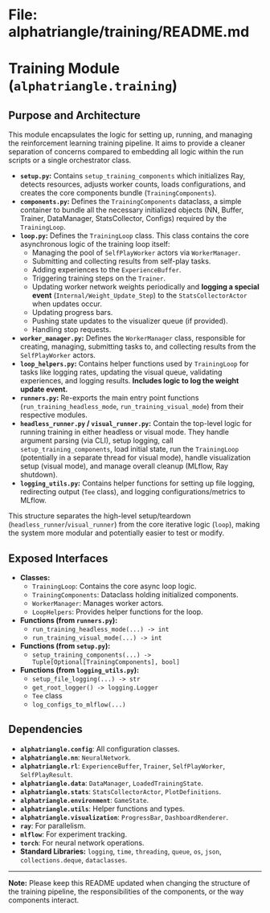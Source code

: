 # File: alphatriangle/training/README.md
# Training Module (`alphatriangle.training`)

## Purpose and Architecture

This module encapsulates the logic for setting up, running, and managing the reinforcement learning training pipeline. It aims to provide a cleaner separation of concerns compared to embedding all logic within the run scripts or a single orchestrator class.

-   **`setup.py`:** Contains `setup_training_components` which initializes Ray, detects resources, adjusts worker counts, loads configurations, and creates the core components bundle (`TrainingComponents`).
-   **`components.py`:** Defines the `TrainingComponents` dataclass, a simple container to bundle all the necessary initialized objects (NN, Buffer, Trainer, DataManager, StatsCollector, Configs) required by the `TrainingLoop`.
-   **`loop.py`:** Defines the `TrainingLoop` class. This class contains the core asynchronous logic of the training loop itself:
    -   Managing the pool of `SelfPlayWorker` actors via `WorkerManager`.
    -   Submitting and collecting results from self-play tasks.
    -   Adding experiences to the `ExperienceBuffer`.
    -   Triggering training steps on the `Trainer`.
    -   Updating worker network weights periodically and **logging a special event** (`Internal/Weight_Update_Step`) to the `StatsCollectorActor` when updates occur.
    -   Updating progress bars.
    -   Pushing state updates to the visualizer queue (if provided).
    -   Handling stop requests.
-   **`worker_manager.py`:** Defines the `WorkerManager` class, responsible for creating, managing, submitting tasks to, and collecting results from the `SelfPlayWorker` actors.
-   **`loop_helpers.py`:** Contains helper functions used by `TrainingLoop` for tasks like logging rates, updating the visual queue, validating experiences, and logging results. **Includes logic to log the weight update event.**
-   **`runners.py`:** Re-exports the main entry point functions (`run_training_headless_mode`, `run_training_visual_mode`) from their respective modules.
-   **`headless_runner.py` / `visual_runner.py`:** Contain the top-level logic for running training in either headless or visual mode. They handle argument parsing (via CLI), setup logging, call `setup_training_components`, load initial state, run the `TrainingLoop` (potentially in a separate thread for visual mode), handle visualization setup (visual mode), and manage overall cleanup (MLflow, Ray shutdown).
-   **`logging_utils.py`:** Contains helper functions for setting up file logging, redirecting output (`Tee` class), and logging configurations/metrics to MLflow.

This structure separates the high-level setup/teardown (`headless_runner`/`visual_runner`) from the core iterative logic (`loop`), making the system more modular and potentially easier to test or modify.

## Exposed Interfaces

-   **Classes:**
    -   `TrainingLoop`: Contains the core async loop logic.
    -   `TrainingComponents`: Dataclass holding initialized components.
    -   `WorkerManager`: Manages worker actors.
    -   `LoopHelpers`: Provides helper functions for the loop.
-   **Functions (from `runners.py`):**
    -   `run_training_headless_mode(...) -> int`
    -   `run_training_visual_mode(...) -> int`
-   **Functions (from `setup.py`):**
    -   `setup_training_components(...) -> Tuple[Optional[TrainingComponents], bool]`
-   **Functions (from `logging_utils.py`):**
    -   `setup_file_logging(...) -> str`
    -   `get_root_logger() -> logging.Logger`
    -   `Tee` class
    -   `log_configs_to_mlflow(...)`

## Dependencies

-   **`alphatriangle.config`**: All configuration classes.
-   **`alphatriangle.nn`**: `NeuralNetwork`.
-   **`alphatriangle.rl`**: `ExperienceBuffer`, `Trainer`, `SelfPlayWorker`, `SelfPlayResult`.
-   **`alphatriangle.data`**: `DataManager`, `LoadedTrainingState`.
-   **`alphatriangle.stats`**: `StatsCollectorActor`, `PlotDefinitions`.
-   **`alphatriangle.environment`**: `GameState`.
-   **`alphatriangle.utils`**: Helper functions and types.
-   **`alphatriangle.visualization`**: `ProgressBar`, `DashboardRenderer`.
-   **`ray`**: For parallelism.
-   **`mlflow`**: For experiment tracking.
-   **`torch`**: For neural network operations.
-   **Standard Libraries:** `logging`, `time`, `threading`, `queue`, `os`, `json`, `collections.deque`, `dataclasses`.

---

**Note:** Please keep this README updated when changing the structure of the training pipeline, the responsibilities of the components, or the way components interact.